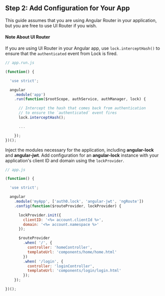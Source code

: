 ## Step 2: Add Configuration for Your App

This guide assumes that you are using Angular Router in your application, but you are free to use UI Router if you wish.

#### Note About UI Router

If you are using UI Router in your Angular app, use `lock.interceptHash()` to ensure that the `authenticated` event from Lock is fired.

```js
// app.run.js

(function() {

  'use strict';

  angular
    .module('app')
    .run(function($rootScope, authService, authManager, lock) {

      // Intercept the hash that comes back from authentication
      // to ensure the `authenticated` event fires
      lock.interceptHash();

      ...

    });
})();
```

Inject the modules necessary for the application, including **angular-lock** and **angular-jwt**. Add configuration for an **angular-lock** instance with your application's client ID and domain using the `lockProvider`.

```js
// app.js

(function() {

  'use strict';

  angular
    .module('myApp', ['auth0.lock', 'angular-jwt', 'ngRoute'])
    .config(function($routeProvider, lockProvider) {

      lockProvider.init({
        clientID: '<%= account.clientId %>',
        domain: '<%= account.namespace %>'
      });

      $routeProvider
        .when( '/', {
          controller: 'homeController',
          templateUrl: 'components/home/home.html'
        })
        .when( '/login', {
          controller: 'loginController',
          templateUrl: 'components/login/login.html'
        });
    });    

})();
```